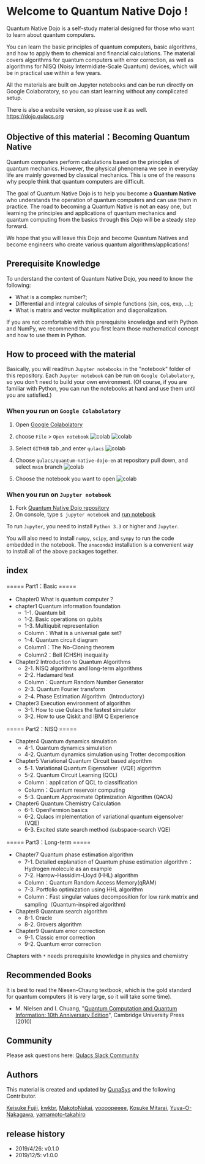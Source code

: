 # Welcome to Quantum Native Dojo !

Quantum Native Dojo is a self-study material designed for those who want to learn about quantum computers.

You can learn the basic principles of quantum computers, basic algorithms, and how to apply them to chemical and financial calculations. The material covers algorithms for quantum computers with error correction, as well as algorithms for NISQ (Noisy Intermidiate-Scale Quantum) devices, which will be in practical use within a few years.

All the materials are built on Jupyter notebooks and can be run directly on Google Colaboratory, so you can start learning without any complicated setup.

There is also a website version, so please use it as well.
https://dojo.qulacs.org

## Objective of this material：Becoming Quantum Native

Quantum computers perform calculations based on the principles of quantum mechanics. However, the physical phenomena we see in everyday life are mainly governed by classical mechanics. This is one of the reasons why people think that quantum computers are difficult.

The goal of Quantum Native Dojo is to help you become a **Quantum Native** who understands the operation of quantum computers and can use them in practice. The road to becoming a Quantum Native is not an easy one, but learning the principles and applications of quantum mechanics and quantum computing from the basics through this Dojo will be a steady step forward.

We hope that you will leave this Dojo and become Quantum Natives and become engineers who create various quantum algorithms/applications!

## Prerequisite Knowledge
To understand the content of Quantum Native Dojo, you need to know the following:

- What is a complex number?;
- Differential and integral calculus of simple functions (sin, cos, exp, ...);
- What is matrix and vector multiplication and diagonalization.

If you are not comfortable with this prerequisite knowledge and with Python and NumPy, we recommend that you first learn those mathematical concept and how to use them in Python.

## How to proceed with the material
Basically, you will read/run `Jupyter notebooks` in the "notebook" folder of this repository.
Each `Jupyter notebook` can be run on `Google Colabolatory`, so you don't need to build your own environment.
(Of course, if you are familiar with Python, you can run the notebooks at hand and use them until you are satisfied.)

### When you run on `Google Colabolatory` 
1. Open [Google Colabolatory](https://colab.research.google.com/notebooks/welcome.ipynb?hl=en) 
2. choose `File` > `Open notebook` 
![colab](readme-figs/how-to-colab-00.png)
![colab](readme-figs/how-to-colab-01.png)

3. Select `GITHUB` tab ,and enter `qulacs`
![colab](readme-figs/how-to-colab-02.png)

4. Choose `qulacs/quantum-native-dojo-en` at repository pull down, and select  `main` branch
![colab](readme-figs/how-to-colab-03.png)

5. Choose the notebook you want to open
![colab](readme-figs/how-to-colab-04.png)

### When you run on `Jupyter notebook`
1. Fork [Quantum Native Dojo repository](https://github.com/qulacs/quantum-native-dojo-en) 
2. On console, type `$ jupyter notebook` and [run notebook](https://jupyter.readthedocs.io/en/latest/running.html#running)

To run `Jupyter`, you need to install `Python 3.3` or higher and `Jupyter`.

You will also need to install `numpy`, `scipy`, and `sympy` to run the code embedded in the notebook.
The `anaconda3` installation is a convenient way to install all of the above packages together.


## index
===== Part1：Basic =====
- Chapter0 What is quantum computer？
- chapter1 Quantum information foundation
  - 1-1. Quantum bit
  - 1-2. Basic operations on qubits
  - 1-3. Multiqubit representation
  - Column：What is a universal gate set?
  - 1-4. Quantum circuit diagram
  - Column1：The No-Cloning theorem
  - Column2：Bell (CHSH) inequality
- Chapter2 Introduction to Quantum Algorithms
  - 2-1. NISQ algorithms and long-term algorithms
  - 2-2. Hadamard test
  - Column：Quantum Random Number Generator
  - 2-3. Quantum Fourier transform
  - 2-4. Phase Estimation Algorithm（Introductory）
- Chapter3 Execution environment of algorithm
  - 3-1. How to use Qulacs the fastest simulator
  - 3-2. How to use Qiskit and IBM Q Experience

===== Part2：NISQ =====
- Chapter4 Quantum dynamics simulation
  - 4-1. Quantum dynamics simulation
  - 4-2. Quantum dynamics simulation using Trotter decomposition
- Chapter5 Variational Quantum Circuit based algorithm
  - 5-1. Variational Quantum Eigensolver（VQE) algorithm
  - 5-2. Quantum Circuit Learning (QCL)
  - Column：application of QCL to classification 
  - Column：Quantum reservoir computing
  - 5-3. Quantum Approximate Optimization Algorithm (QAOA)
- Chapter6 Quantum Chemistry Calculation
  - 6-1. OpenFermion basics
  - 6-2. Qulacs implementation of variational quantum eigensolver (VQE)
  - 6-3. Excited state search method (subspace-search VQE)

===== Part3：Long-term =====
- Chapter7 Quantum phase estimation algorithm
  - 7-1. Detailed explanation of Quantum phase estimation algorithm：Hydrogen molecule as an example
  - 7-2. Harrow-Hassidim-Lloyd (HHL) algorithm
  - Column：Quantum Random Access Memory(qRAM)
  - 7-3. Portfolio optimization using HHL algorithm
  - Column：Fast singular values decomposition for low rank matrix and sampling（Quantum-inspired algorithm)
- Chapter8 Quantum search algorithm
  - 8-1. Oracle
  - 8-2. Grovers algorithm
- Chapter9 Quantum error correction
  - 9-1. Classic error correction
  - 9-2. Quantum error correction
 
Chapters with `*` needs prerequisite knowledge in physics and chemistry

## Recommended Books
It is best to read the Niesen-Chaung textbook, which is the gold standard for quantum computers (it is very large, so it will take some time).

- M. Nielsen and I. Chuang,  "[Quantum Computation and Quantum Information: 10th Anniversary Edition](https://www.cambridge.org/highereducation/books/quantum-computation-and-quantum-information/01E10196D0A682A6AEFFEA52D53BE9AE#overview)", Cambridge University Press (2010)

## Community
Please ask  questions here:
[Qulacs Slack Community](https://join.slack.com/t/qulacs/shared_invite/enQtNzY1OTM5MDYxMjAxLWM1ZDc3MzdiNjZhZjdmYTQ5MTJiOTEzZjI3ZjAwZTg0OGFiNjcxY2VjZWRjMWY0YjE5ZTViOWQzZTliYzdmYzY)

## Authors
This material is created and updated by  [QunaSys](https://qunasys.com) and the following Contributor.

[Keisuke Fujii](http://quantphys.org/wp/keisukefujii/),
[kwkbr](https://github.com/kwkbtr),
[MakotoNakai](https://github.com/MakotoNakai),
[yoooopeeee](https://github.com/yoooopeeee),
[Kosuke Mitarai](https://scholar.google.com/citations?user=TfsGcnMAAAAJ),
[Yuya-O-Nakagawa](https://scholar.google.co.jp/citations?user=LyU8LXsAAAAJ),
[yamamoto-takahiro](https://github.com/yamamoto-takahiro)

## release history
- 2019/4/26: v0.1.0
- 2019/12/5: v1.0.0 
